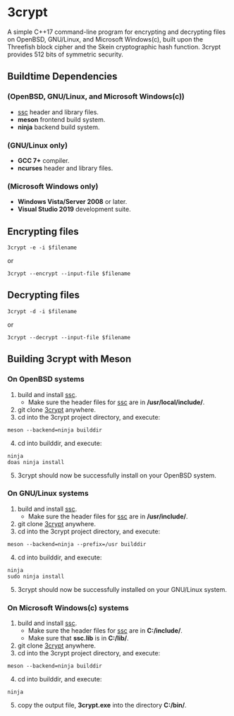 # 3crypt
A simple C++17 command-line program for encrypting and decrypting files on OpenBSD, GNU/Linux, and Microsoft Windows(c), built upon the
Threefish block cipher and the Skein cryptographic hash function. 3crypt provides 512 bits of symmetric security.
## Buildtime Dependencies
### (OpenBSD, GNU/Linux, and Microsoft Windows(c))
-   [ssc](https://github.com/stuartcalder/ssc) header and library files.
-   __meson__ frontend build system.
-   __ninja__ backend build system.
### (GNU/Linux only)
-   __GCC 7+__ compiler.
-   __ncurses__ header and library files.
### (Microsoft Windows only)
-   __Windows Vista/Server 2008__ or later.
-   __Visual Studio 2019__ development suite.
## Encrypting files
```
3crypt -e -i $filename
```
or
```
3crypt --encrypt --input-file $filename
```
## Decrypting files
```
3crypt -d -i $filename
```
or
```
3crypt --decrypt --input-file $filename
```
## Building 3crypt with Meson
### On OpenBSD systems
1. build and install [ssc](https://github.com/stuartcalder/ssc).
	- Make sure the header files for [ssc](https://github.com/stuartcalder/ssc) are in __/usr/local/include/__.
2. git clone [3crypt](https://github.com/stuartcalder/3crypt) anywhere.
3. cd into the 3crypt project directory, and execute:
```
meson --backend=ninja builddir
```
4. cd into builddir, and execute:
```
ninja
doas ninja install
```
5. 3crypt should now be successfully install on your OpenBSD system.
### On GNU/Linux systems
1. build and install [ssc](https://github.com/stuartcalder/ssc).
	- Make sure the header files for [ssc](https://github.com/stuartcalder/ssc) are in __/usr/include/__.
2. git clone [3crypt](https://github.com/stuartcalder/3crypt) anywhere.
3. cd into the 3crypt project directory, and execute:
```
meson --backend=ninja --prefix=/usr builddir
```
4. cd into builddir, and execute:
```
ninja
sudo ninja install
```
5. 3crypt should now be successfully installed on your GNU/Linux system.
### On Microsoft Windows(c) systems
1. build and install [ssc](https://github.com/stuartcalder/ssc).
	- Make sure the header files for [ssc](https://github.com/stuartcalder/ssc) are in __C:/include/__.
	- Make sure that __ssc.lib__ is in __C:/lib/__.
2. git clone [3crypt](https://github.com/stuartcalder/3crypt) anywhere.
3. cd into the 3crypt project directory, and execute:
```
meson --backend=ninja builddir
```
4. cd into builddir, and execute:
```
ninja
```
5. copy the output file, __3crypt.exe__ into the directory __C:/bin/__.
